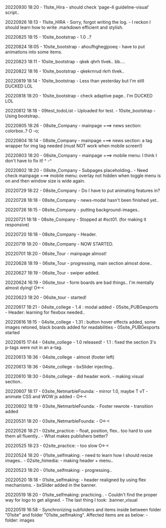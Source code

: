20220930 18:20
    - 11site_Hira
        - should check 'page-4 guideline-visual' script..

20220926 18:13
    - 11site_HIRA
        - Sorry, forgot writing the log.
    - I reckon I should learn how to write .markdown efficient and stylish.

20220825 18:15
    - 10site_bootstrap
        - 1.0 ..?

20220824 18:05
    - 10site_bootstrap
        - ahoufhghegjpoeq
        - have to put animations into some items.

20220823 18:11
    - 10site_bootstrap
        - qkek qhrh tlvek.. bb....

20220822 18:16
    - 10site_bootstrap
        - qkekrnrud rkrh tlvek..

20220819 18:14
    - 10site_bootstrap
        - Less than yesterday but I'm still DUCKED LOL

20220818 18:20
    - 10site_bootstrap
        - check adaptive page.. I'm DUCKED LOL

20220812 18:18
    - 09test_todoList
        - Uploaded for test.
    - 10site_bootstrap
        - Using bootstrap..

20220805 18:26
    - 08site_Company
        - mainpage ===> news section: colorbox..? O -o;

20220804 18:14
    - 08site_Company
        - mainpage ===> news section: a tag wrapper for img tag needed (must NOT work when mobile screen!)

20220803 18:20
    - 08site_Company
        - mainpage ===> mobile menu: I think I don't have to fix it! ^ -^

20220802 18:20
    - 08site_Company
        - Subpages placeholding..
        - Need check mainpage ===> mobile menu: overlay not hidden when toggle menu is on and then window size is wide again.

20220729 18:22
    - 08site_Company
        - Do I have to put animating features in?

20220728 18:18
    - 08site_Company
        - news-modal hasn't been finished yet..

20220726 18:15
    - 08site_Company
        - putting background-images..

20220721 18:18
    - 08site_Company
        - Stopped at #sct01. (for making it responsive)

20220720 18:18
    - 08site_Company
        - Header.

20220719 18:20
    - 08site_Company
        - NOW STARTED.

20220701 18:20
    - 06site_Tour
        - mainpage almost!

20220628 18:19
    - 06site_Tour
        - progressing, main section almost done..

20220627 18:19
    - 06site_Tour
        - swiper added.

20220624 16:19
    - 06site_tour
        - form boards are bad things.. I'm mentally almost dying! O<-<

20220623 18:20
    - 06site_tour
        - started!

20220617 18:21
    - 04site_college
        - 1.4 : modal added
    - 05site_PUBGesports
        - Header: learning for flexbox needed..

20220616 18:15
    - 04site_college
        - 1.31 : button hover effects added, some images retoned, black boards added for readabilities
    - 05site_PUBGesports started

20220615 17:44
    - 04site_college
        - 1.0 released!
        - 1.1 : fixed the section 3's p-tags were not in an a-tag.

20220613 18:36
    - 04site_college
        - almost (footer left)

20220613 18:36
    - 04site_college
        - bxSlider injecting..

20220610 18:30
    - 04site_college
        - did header work.
        - making visual section..

20220607 18:17
    - 03site_NetmarbleFounda:
        - mirror 1.0, maybe T vT
        - animate CSS and WOW js added
        - O<-<

20220602 18:19
    - 03site_NetmarbleFounda:
        - Footer rewrote
        - transition added

20220531 18:20
    - 03site_NetmarbleFounda:
        - O<-<

20220526 18:21
    - 02site_practice:
        - float, position, flex.. too hard to use them all fluently..
        - What makes publishers better?

20220525 18:23
    - 02site_practice:
        - too slow O<-<

20220524 18:20
    - 01site_selfmaking:
        - need to learn how I should resize images..
    - 02site_himedia:
        - making header + menu..

20220523 18:20
    - 01site_selfmaking:
        - progressing..

20220520 18:18
    - 01site_selfmaking:
        - header realigned by using flex mechanisms.
        - bxSlider added in the banner.

20220519 18:20
    - 01site_selfmaking: practicing..
        - Couldn't find the proper way for logo to get aligned.
        - The last thing I took: .banner_visual

20220519 16:58
    - Synchronizing subfolders and items inside between folder "01site" and folder "01site_selfmaking". Affected items are as below:
        - folder: images